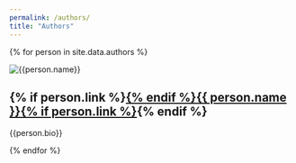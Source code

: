 ```yaml
---
permalink: /authors/
title: "Authors"
---
```


{% for person in site.data.authors %}
<div class="author">
  <img src="{{ '/static/' | append: person.avatar | relative_url }}" alt="{{person.name}}" />
  <h2>{% if person.link %}<a href="{{ person.link }}">{% endif %}{{ person.name }}{% if person.link %}</a>{% endif %}</h2>
  <p>{{person.bio}}</p>
</div>
{% endfor %}
